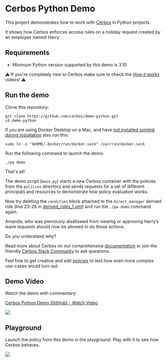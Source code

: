 # Cerbos Python Demo

This project demonstrates how to work with [Cerbos](https://github.com/cerbos/cerbos) in Python projects.

It shows how Cerbos enforces access rules on a holiday request created by an employee named Harry.

## Requirements
- Minimum Python version supported by this demo is 3.10

⚠️ If you're completely new to Cerbos make sure to check the _[How it works](https://cerbos.dev/how-it-works)_ videos!  ⚠️


## Run the demo

Clone this repository:
  ```shell
  git clone https://github.com/cerbos/demo-python.git 
  cd demo-python
  ```

If you are using Docker Desktop on a Mac, and have [not installed symlink during installation](https://docs.docker.com/desktop/mac/permission-requirements/#installing-symlinks) also run this:
```shell
sudo ln -s "$HOME/.docker/run/docker.sock" /var/run/docker.sock
```

Run the following command to launch the demo:
```shell
./pw demo
```

That's all!

The demo script (`main.py`) starts a new Cerbos container with the policies from the `policies` directory and sends requests for a set of different principals and resources to demonstrate how policy evaluation works.

Now try deleting the `condition` block attached to the `direct_manager` derived role (line 23-28 in [derived_roles_1.yml](policies/derived_roles_1.yml)) and run the `./pw demo` command again.

Amanda, who was previously disallowed from viewing or approving Harry’s leave requests should now be allowed to do those actions.

Do you understand why?

Read more about Cerbos on our comprehensive [documentation](https://docs.cerbos.dev) or join the friendly [Cerbos Slack Community](https://join.slack.com/t/cerboscommunity/shared_invite/zt-1qlny60no-E8jLaLZSu08_ZhzORQOEOA) to ask questions.

Feel free to get creative and edit [policies](policies) to test how even more complex use-cases would turn out.

## Demo Video
Watch the demo with commentary:
<a href="https://www.loom.com/share/0425d8a075804d528185ad2ba30817b3">
    <p>Cerbos Python Demo (GitHub) - Watch Video</p>
    <img style="max-width:300px;" src="https://cdn.loom.com/sessions/thumbnails/0425d8a075804d528185ad2ba30817b3-with-play.gif">
  </a>

## Playground
Launch the policy from this demo in the playground. Play with it to see how Cerbos behaves.
<P><a href="https://play.cerbos.dev/p/UWG3inHjwrFhqkv60dec623G9PoYlgJf"><img src="https://github.com/cerbos/express-jwt-cerbos/blob/main/docs/launch.jpg"></a></p>